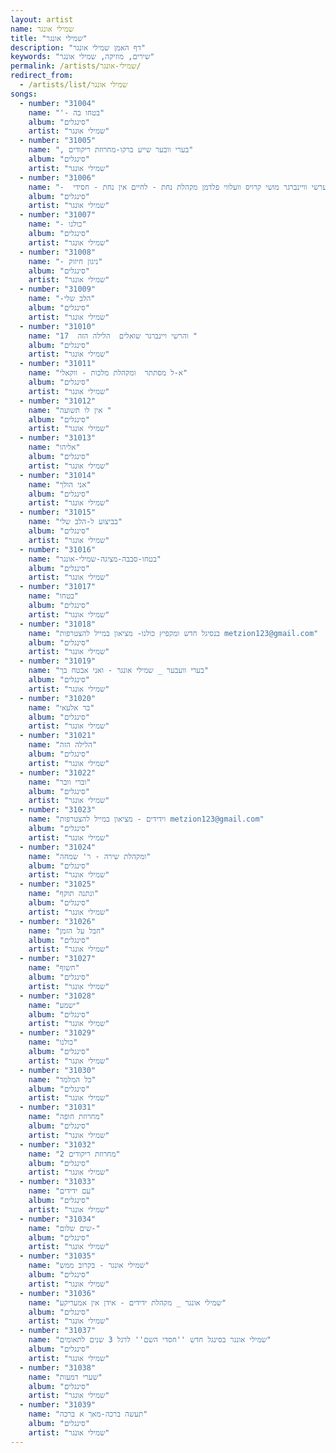 ```yaml
---
layout: artist
name: שמילי אונגר
title: "שמילי אונגר"
description: "דף האמן שמילי אונגר"
keywords: "שירים, מוזיקה, שמילי אונגר"
permalink: /artists/שמילי-אונגר/
redirect_from:
  - /artists/list/שמילי אונגר
songs:
  - number: "31004"
    name: "'- בטחו בה"
    album: "סינגלים"
    artist: "שמילי אונגר"
  - number: "31005"
    name: ", בערי וובער שייע ברקו-מחרוזת ריקודים"
    album: "סינגלים"
    artist: "שמילי אונגר"
  - number: "31006"
    name: "-  יעקב שוואקי יוסי גרין הערשי וויינברגר מושי קרויס וועלווי פלדמן מקהלת נחת - לחיים אין נחת - חסידי"
    album: "סינגלים"
    artist: "שמילי אונגר"
  - number: "31007"
    name: "- כולנו"
    album: "סינגלים"
    artist: "שמילי אונגר"
  - number: "31008"
    name: "- ניגון חיזוק"
    album: "סינגלים"
    artist: "שמילי אונגר"
  - number: "31009"
    name: "-הלב שלי"
    album: "סינגלים"
    artist: "שמילי אונגר"
  - number: "31010"
    name: "17  והרשי ויינברגר שואלים  הלילה הזה "
    album: "סינגלים"
    artist: "שמילי אונגר"
  - number: "31011"
    name: "א-ל מסתתר  ומקהלת מלכות - ווקאלי"
    album: "סינגלים"
    artist: "שמילי אונגר"
  - number: "31012"
    name: "אין לו תשועה "
    album: "סינגלים"
    artist: "שמילי אונגר"
  - number: "31013"
    name: "אליהו"
    album: "סינגלים"
    artist: "שמילי אונגר"
  - number: "31014"
    name: "אני הולך"
    album: "סינגלים"
    artist: "שמילי אונגר"
  - number: "31015"
    name: "בביצוע ל-הלב שלי"
    album: "סינגלים"
    artist: "שמילי אונגר"
  - number: "31016"
    name: "בטחו-סבבה-מציגה-שמילי-אונגר"
    album: "סינגלים"
    artist: "שמילי אונגר"
  - number: "31017"
    name: "בטחו"
    album: "סינגלים"
    artist: "שמילי אונגר"
  - number: "31018"
    name: "בנסיגל חדש ומקפיץ כולנו- מציאון במייל להצטרפות metzion123@gmail.com"
    album: "סינגלים"
    artist: "שמילי אונגר"
  - number: "31019"
    name: "בערי וועבער _ שמילי אונגר - ואני אבטח בך"
    album: "סינגלים"
    artist: "שמילי אונגר"
  - number: "31020"
    name: "בר אלעאי"
    album: "סינגלים"
    artist: "שמילי אונגר"
  - number: "31021"
    name: "הלילה הזה"
    album: "סינגלים"
    artist: "שמילי אונגר"
  - number: "31022"
    name: "וברי וובר"
    album: "סינגלים"
    artist: "שמילי אונגר"
  - number: "31023"
    name: "וידידים - מציאון במייל להצטרפות metzion123@gmail.com"
    album: "סינגלים"
    artist: "שמילי אונגר"
  - number: "31024"
    name: "ומקהלת שירה - ר' שמחה"
    album: "סינגלים"
    artist: "שמילי אונגר"
  - number: "31025"
    name: "ונתנה תוקף"
    album: "סינגלים"
    artist: "שמילי אונגר"
  - number: "31026"
    name: "חבל על הזמן"
    album: "סינגלים"
    artist: "שמילי אונגר"
  - number: "31027"
    name: "חשוף"
    album: "סינגלים"
    artist: "שמילי אונגר"
  - number: "31028"
    name: "ישמע"
    album: "סינגלים"
    artist: "שמילי אונגר"
  - number: "31029"
    name: "כולנו"
    album: "סינגלים"
    artist: "שמילי אונגר"
  - number: "31030"
    name: "כל המלמד"
    album: "סינגלים"
    artist: "שמילי אונגר"
  - number: "31031"
    name: "מחרוזת חופה"
    album: "סינגלים"
    artist: "שמילי אונגר"
  - number: "31032"
    name: "מחרוזת ריקודים 2"
    album: "סינגלים"
    artist: "שמילי אונגר"
  - number: "31033"
    name: "עם ידידים"
    album: "סינגלים"
    artist: "שמילי אונגר"
  - number: "31034"
    name: "שים שלום-"
    album: "סינגלים"
    artist: "שמילי אונגר"
  - number: "31035"
    name: "שמילי אונגר - בקרוב ממש"
    album: "סינגלים"
    artist: "שמילי אונגר"
  - number: "31036"
    name: "שמילי אונגר _ מקהלת ידידים - אידן אין אמעריקע"
    album: "סינגלים"
    artist: "שמילי אונגר"
  - number: "31037"
    name: "שמילי אונגר בסינגל חדש ''חסדי השם'' לרגל 3 שנים לתאומים"
    album: "סינגלים"
    artist: "שמילי אונגר"
  - number: "31038"
    name: "שערי דמעות"
    album: "סינגלים"
    artist: "שמילי אונגר"
  - number: "31039"
    name: "תעשה ברכה-מאך א ברכה"
    album: "סינגלים"
    artist: "שמילי אונגר"
---
```

